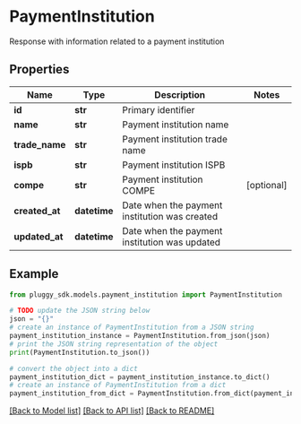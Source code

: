 # PaymentInstitution

Response with information related to a payment institution

## Properties

Name | Type | Description | Notes
------------ | ------------- | ------------- | -------------
**id** | **str** | Primary identifier | 
**name** | **str** | Payment institution name | 
**trade_name** | **str** | Payment institution trade name | 
**ispb** | **str** | Payment institution ISPB | 
**compe** | **str** | Payment institution COMPE | [optional] 
**created_at** | **datetime** | Date when the payment institution was created | 
**updated_at** | **datetime** | Date when the payment institution was updated | 

## Example

```python
from pluggy_sdk.models.payment_institution import PaymentInstitution

# TODO update the JSON string below
json = "{}"
# create an instance of PaymentInstitution from a JSON string
payment_institution_instance = PaymentInstitution.from_json(json)
# print the JSON string representation of the object
print(PaymentInstitution.to_json())

# convert the object into a dict
payment_institution_dict = payment_institution_instance.to_dict()
# create an instance of PaymentInstitution from a dict
payment_institution_from_dict = PaymentInstitution.from_dict(payment_institution_dict)
```
[[Back to Model list]](../README.md#documentation-for-models) [[Back to API list]](../README.md#documentation-for-api-endpoints) [[Back to README]](../README.md)


